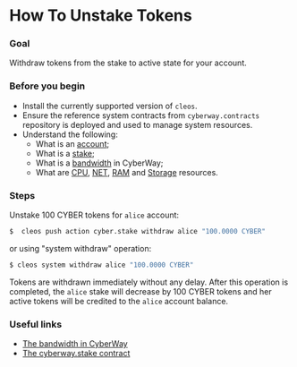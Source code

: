# How To Unstake Tokens

### Goal
Withdraw tokens from the stake to active state for your account.

### Before you begin
  * Install the currently supported version of `cleos`.
  * Ensure the reference system contracts from `cyberway.contracts` repository is deployed and used to manage system resources.
  * Understand the following:
    * What is an [account](https://docs.cyberway.io/users/glossary#account);
    * What is a [stake](https://docs.cyberway.io/users/glossary#stake);
    * What is a [bandwidth](https://docs.cyberway.io/users/glossary#bandwidth) in CyberWay;
    * What are [CPU](https://docs.cyberway.io/users/glossary#cpu), [NET](https://docs.cyberway.io/users/glossary#net), [RAM](https://docs.cyberway.io/users/glossary#ram) and [Storage](https://docs.cyberway.io/users/glossary#storage) resources.

### Steps

Unstake 100 CYBER tokens for `alice` account:
```sh
$  cleos push action cyber.stake withdraw alice "100.0000 CYBER"
```

or using "system withdraw" operation:
```sh
$ cleos system withdraw alice "100.0000 CYBER"
```

Tokens are withdrawn immediately without any delay. After this operation is completed, the `alice` stake will decrease by 100 CYBER tokens and her active tokens will be credited to the `alice` account balance.

### Useful links
  * [The bandwidth in CyberWay](https://docs.cyberway.io/users/bandwidth_implementation#bandwidth-sharing)
  * [The cyberway.stake contract](https://docs.cyberway.io/devportal/system_contracts/cyber.stake_contract)
